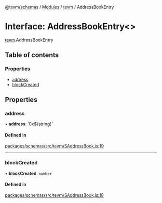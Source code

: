 [@tevm/schemas](../README.md) / [Modules](../modules.md) / [tevm](../modules/tevm.md) / AddressBookEntry

# Interface: AddressBookEntry\<\>

[tevm](../modules/tevm.md).AddressBookEntry

## Table of contents

### Properties

- [address](tevm.AddressBookEntry.md#address)
- [blockCreated](tevm.AddressBookEntry.md#blockcreated)

## Properties

### address

• **address**: \`0x$\{string}\`

#### Defined in

[packages/schemas/src/tevm/SAddressBook.js:19](https://github.com/tevm/tevm-monorepo/blob/main/packages/schemas/src/tevm/SAddressBook.js#L19)

___

### blockCreated

• **blockCreated**: `number`

#### Defined in

[packages/schemas/src/tevm/SAddressBook.js:18](https://github.com/tevm/tevm-monorepo/blob/main/packages/schemas/src/tevm/SAddressBook.js#L18)
